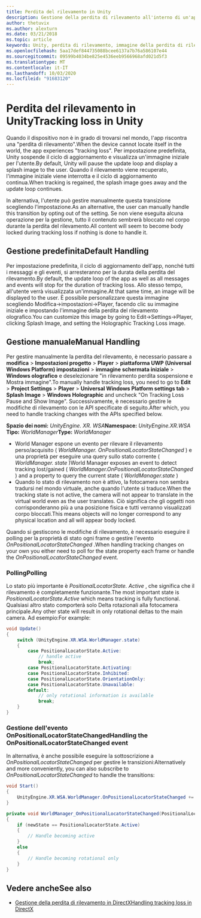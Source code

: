```yaml
---
title: Perdita del rilevamento in Unity
description: Gestione della perdita di rilevamento all'interno di un'app Unity.
author: thetuvix
ms.author: alexturn
ms.date: 03/21/2018
ms.topic: article
keywords: Unity, perdita di rilevamento, immagine della perdita di rilevamento
ms.openlocfilehash: 5aa17def844735088bcee6137a7b76a586107e44
ms.sourcegitcommit: 09599b4034be825e4536eeb9566968afd021d5f3
ms.translationtype: MT
ms.contentlocale: it-IT
ms.lasthandoff: 10/03/2020
ms.locfileid: "91683120"
---
```

# <a name="tracking-loss-in-unity"></a><span data-ttu-id="e9b99-104">Perdita del rilevamento in Unity</span><span class="sxs-lookup"><span data-stu-id="e9b99-104">Tracking loss in Unity</span></span>

<span data-ttu-id="e9b99-105">Quando il dispositivo non è in grado di trovarsi nel mondo, l'app riscontra una "perdita di rilevamento".</span><span class="sxs-lookup"><span data-stu-id="e9b99-105">When the device cannot locate itself in the world, the app experiences "tracking loss".</span></span> <span data-ttu-id="e9b99-106">Per impostazione predefinita, Unity sospende il ciclo di aggiornamento e visualizza un'immagine iniziale per l'utente.</span><span class="sxs-lookup"><span data-stu-id="e9b99-106">By default, Unity will pause the update loop and display a splash image to the user.</span></span> <span data-ttu-id="e9b99-107">Quando il rilevamento viene recuperato, l'immagine iniziale viene interrotta e il ciclo di aggiornamento continua.</span><span class="sxs-lookup"><span data-stu-id="e9b99-107">When tracking is regained, the splash image goes away and the update loop continues.</span></span>

<span data-ttu-id="e9b99-108">In alternativa, l'utente può gestire manualmente questa transizione scegliendo l'impostazione.</span><span class="sxs-lookup"><span data-stu-id="e9b99-108">As an alternative, the user can manually handle this transition by opting out of the setting.</span></span> <span data-ttu-id="e9b99-109">Se non viene eseguita alcuna operazione per la gestione, tutto il contenuto sembrerà bloccato nel corpo durante la perdita del rilevamento.</span><span class="sxs-lookup"><span data-stu-id="e9b99-109">All content will seem to become body locked during tracking loss if nothing is done to handle it.</span></span>

## <a name="default-handling"></a><span data-ttu-id="e9b99-110">Gestione predefinita</span><span class="sxs-lookup"><span data-stu-id="e9b99-110">Default Handling</span></span>

<span data-ttu-id="e9b99-111">Per impostazione predefinita, il ciclo di aggiornamento dell'app, nonché tutti i messaggi e gli eventi, si arresteranno per la durata della perdita del rilevamento.</span><span class="sxs-lookup"><span data-stu-id="e9b99-111">By default, the update loop of the app as well as all messages and events will stop for the duration of tracking loss.</span></span> <span data-ttu-id="e9b99-112">Allo stesso tempo, all'utente verrà visualizzata un'immagine.</span><span class="sxs-lookup"><span data-stu-id="e9b99-112">At that same time, an image will be displayed to the user.</span></span> <span data-ttu-id="e9b99-113">È possibile personalizzare questa immagine scegliendo Modifica->impostazioni->Player, facendo clic su immagine iniziale e impostando l'immagine della perdita del rilevamento olografico.</span><span class="sxs-lookup"><span data-stu-id="e9b99-113">You can customize this image by going to Edit->Settings->Player, clicking Splash Image, and setting the Holographic Tracking Loss image.</span></span>

## <a name="manual-handling"></a><span data-ttu-id="e9b99-114">Gestione manuale</span><span class="sxs-lookup"><span data-stu-id="e9b99-114">Manual Handling</span></span>

<span data-ttu-id="e9b99-115">Per gestire manualmente la perdita del rilevamento, è necessario passare a **modifica**  >  **Impostazioni progetto**  >  **Player**  >  **piattaforma UWP (Universal Windows Platform) impostazioni**  >  **immagine schermata iniziale**  >  **Windows olografico** e deselezionare "in rilevamento perdita sospensione e Mostra immagine".</span><span class="sxs-lookup"><span data-stu-id="e9b99-115">To manually handle tracking loss, you need to go to **Edit** > **Project Settings** > **Player** > **Universal Windows Platform settings tab** > **Splash Image** > **Windows Holographic** and uncheck "On Tracking Loss Pause and Show Image".</span></span> <span data-ttu-id="e9b99-116">Successivamente, è necessario gestire le modifiche di rilevamento con le API specificate di seguito.</span><span class="sxs-lookup"><span data-stu-id="e9b99-116">After which, you need to handle tracking changes with the APIs specified below.</span></span>

<span data-ttu-id="e9b99-117">**Spazio dei nomi:** *UnityEngine. XR. WSA*</span><span class="sxs-lookup"><span data-stu-id="e9b99-117">**Namespace:** *UnityEngine.XR.WSA*</span></span><br>
<span data-ttu-id="e9b99-118">**Tipo:** *WorldManager*</span><span class="sxs-lookup"><span data-stu-id="e9b99-118">**Type:** *WorldManager*</span></span>

* <span data-ttu-id="e9b99-119">World Manager espone un evento per rilevare il rilevamento perso/acquisito ( *WorldManager. OnPositionalLocatorStateChanged* ) e una proprietà per eseguire una query sullo stato corrente ( *WorldManager. state* )</span><span class="sxs-lookup"><span data-stu-id="e9b99-119">World Manager exposes an event to detect tracking lost/gained ( *WorldManager.OnPositionalLocatorStateChanged* ) and a property to query the current state ( *WorldManager.state* )</span></span>
* <span data-ttu-id="e9b99-120">Quando lo stato di rilevamento non è attivo, la fotocamera non sembra tradursi nel mondo virtuale, anche quando l'utente si traduce.</span><span class="sxs-lookup"><span data-stu-id="e9b99-120">When the tracking state is not active, the camera will not appear to translate in the virtual world even as the user translates.</span></span> <span data-ttu-id="e9b99-121">Ciò significa che gli oggetti non corrisponderanno più a una posizione fisica e tutti verranno visualizzati corpo bloccati.</span><span class="sxs-lookup"><span data-stu-id="e9b99-121">This means objects will no longer correspond to any physical location and all will appear body locked.</span></span>

<span data-ttu-id="e9b99-122">Quando si gestiscono le modifiche di rilevamento, è necessario eseguire il polling per la proprietà di stato ogni frame o gestire l'evento *OnPositionalLocatorStateChanged* .</span><span class="sxs-lookup"><span data-stu-id="e9b99-122">When handling tracking changes on your own you either need to poll for the state property each frame or handle the *OnPositionalLocatorStateChanged* event.</span></span>

### <a name="polling"></a><span data-ttu-id="e9b99-123">Polling</span><span class="sxs-lookup"><span data-stu-id="e9b99-123">Polling</span></span>

<span data-ttu-id="e9b99-124">Lo stato più importante è *PositionalLocatorState. Active* , che significa che il rilevamento è completamente funzionante.</span><span class="sxs-lookup"><span data-stu-id="e9b99-124">The most important state is *PositionalLocatorState.Active* which means tracking is fully functional.</span></span> <span data-ttu-id="e9b99-125">Qualsiasi altro stato comporterà solo Delta rotazionali alla fotocamera principale.</span><span class="sxs-lookup"><span data-stu-id="e9b99-125">Any other state will result in only rotational deltas to the main camera.</span></span> <span data-ttu-id="e9b99-126">Ad esempio:</span><span class="sxs-lookup"><span data-stu-id="e9b99-126">For example:</span></span>

```cs
void Update()
{
    switch (UnityEngine.XR.WSA.WorldManager.state)
    {
        case PositionalLocatorState.Active:
            // handle active
            break;
        case PositionalLocatorState.Activating:
        case PositionalLocatorState.Inhibited:
        case PositionalLocatorState.OrientationOnly:
        case PositionalLocatorState.Unavailable:
        default:
            // only rotational information is available
            break;
    }
}
```

### <a name="handling-the-onpositionallocatorstatechanged-event"></a><span data-ttu-id="e9b99-127">Gestione dell'evento OnPositionalLocatorStateChanged</span><span class="sxs-lookup"><span data-stu-id="e9b99-127">Handling the OnPositionalLocatorStateChanged event</span></span>

<span data-ttu-id="e9b99-128">In alternativa, è anche possibile eseguire la sottoscrizione a *OnPositionalLocatorStateChanged* per gestire le transizioni:</span><span class="sxs-lookup"><span data-stu-id="e9b99-128">Alternatively and more conveniently, you can also subscribe to *OnPositionalLocatorStateChanged* to handle the transitions:</span></span>

```cs
void Start()
{
    UnityEngine.XR.WSA.WorldManager.OnPositionalLocatorStateChanged += WorldManager_OnPositionalLocatorStateChanged;
}

private void WorldManager_OnPositionalLocatorStateChanged(PositionalLocatorState oldState, PositionalLocatorState newState)
{
    if (newState == PositionalLocatorState.Active)
    {
        // Handle becoming active
    }
    else
    {
        // Handle becoming rotational only
    }
}
```

## <a name="see-also"></a><span data-ttu-id="e9b99-129">Vedere anche</span><span class="sxs-lookup"><span data-stu-id="e9b99-129">See also</span></span>
* [<span data-ttu-id="e9b99-130">Gestione della perdita di rilevamento in DirectX</span><span class="sxs-lookup"><span data-stu-id="e9b99-130">Handling tracking loss in DirectX</span></span>](../native/coordinate-systems-in-directx.md#handling-tracking-loss)
